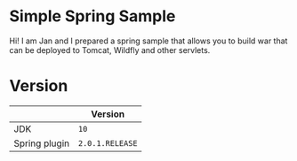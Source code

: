 # Simple Spring Sample

Hi! I am Jan and I prepared a spring sample that allows you to build war that can be deployed to Tomcat, Wildfly and other servlets.

# Version

|               	|Version                        |
|-------------------|-------------------------------|
|JDK				|`10`      					    |
|Spring plugin		|`2.0.1.RELEASE`       			|